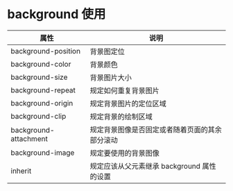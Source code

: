 # background 使用

| 属性                    | 说明                          |
| --------------------- | --------------------------- |
| background-position   | 背景图定位                       |
| background-color      | 背景颜色                        |
| background-size       | 背景图片大小                      |
| background-repeat     | 规定如何重复背景图片                  |
| background-origin     | 规定背景图片的定位区域                 |
| background-clip       | 规定背景的绘制区域                   |
| background-attachment | 规定背景图像是否固定或者随着页面的其余部分滚动     |
| background-image      | 规定要使用的背景图像                  |
| inherit               | 规定应该从父元素继承 background 属性的设置 |